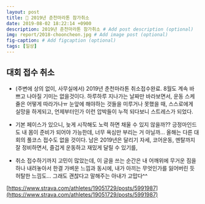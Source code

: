```yaml
---
layout: post
title: 📅 2019년 춘천마라톤 참가취소
date: 2019-08-02 18:22:14 +0900
description: 2019년 춘천마라톤 참가취소 # Add post description (optional)
img: report/2018-chooncheon.jpg # Add image post (optional)
fig-caption: # Add figcaption (optional)
tags: [일상]
---
```


## 대회 접수 취소
- (주변에 상의 없이, 사무실에서) 2019년 춘천마라톤 취소접수완료. 8월도 계속 바쁘고 나아질 기미는 없을것이다. 하루하루 지나가는 날짜만 바라보면서, 운동 스케쥴은 어떻게 따라가나ㅠ 눈앞에 해야하는 것들을 미루거나 못했을 때, 스스로에게 실망을 하게되고, 언제부터인가 이런 압박들이 누적 되다보니 스트레스가 되었다.
  
- 기본 페이스가 있으니, 늦게 시작해도 노력 하면 채울 수 있지 않을까?? 긍정마인드도 내 몸이 준비가 되어야 가능한데, 너무 욕심만 부리는 거 아닐까... 올해는 다른 대회의 풀코스 접수도 없을 것이다.  남은 2019년은 달리기 자세, 코어운동, 멘탈까지 잘 정비하면서, 즐겁게 운동하고 재밌게 달릴 수 있기를, 

- 취소 접수하기까지 고민이 많았는데, 이 글을 쓰는 순간은 내 어깨위에 무거운 짐을 하나 내려놓아서 한결 가벼운 느낌과 동시에, 내가 아끼는 무엇인가를 잃어버린 듯 허탈한 느낌도...  그래도 괜찮다고 말해주는 아내가 고맙다^^  

[https://www.strava.com/athletes/19051729/posts/5991987](https://www.strava.com/athletes/19051729/posts/5991987)